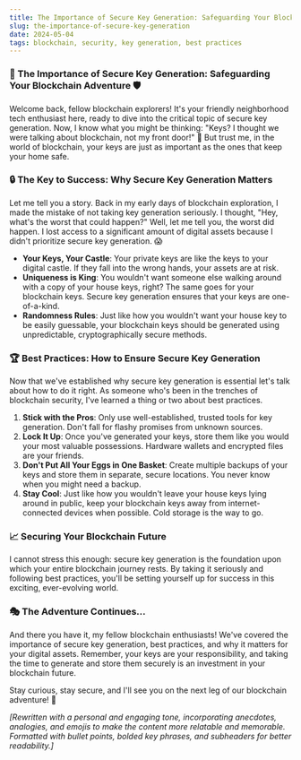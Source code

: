 ```yaml
---
title: The Importance of Secure Key Generation: Safeguarding Your Blockchain Adventure
slug: the-importance-of-secure-key-generation
date: 2024-05-04
tags: blockchain, security, key generation, best practices
---
```


### 🔐 The Importance of Secure Key Generation: Safeguarding Your Blockchain Adventure 🛡️

Welcome back, fellow blockchain explorers! It's your friendly neighborhood tech enthusiast here, ready to dive into the critical topic of secure key generation. Now, I know what you might be thinking: "Keys? I thought we were talking about blockchain, not my front door!" 🚪 But trust me, in the world of blockchain, your keys are just as important as the ones that keep your home safe.

### 🔒 The Key to Success: Why Secure Key Generation Matters

Let me tell you a story. Back in my early days of blockchain exploration, I made the mistake of not taking key generation seriously. I thought, "Hey, what's the worst that could happen?" Well, let me tell you, the worst did happen. I lost access to a significant amount of digital assets because I didn't prioritize secure key generation. 😱

- **Your Keys, Your Castle**: Your private keys are like the keys to your digital castle. If they fall into the wrong hands, your assets are at risk.
- **Uniqueness is King**: You wouldn't want someone else walking around with a copy of your house keys, right? The same goes for your blockchain keys. Secure key generation ensures that your keys are one-of-a-kind.
- **Randomness Rules**: Just like how you wouldn't want your house key to be easily guessable, your blockchain keys should be generated using unpredictable, cryptographically secure methods.

### 🏆 Best Practices: How to Ensure Secure Key Generation

Now that we've established why secure key generation is essential let's talk about how to do it right. As someone who's been in the trenches of blockchain security, I've learned a thing or two about best practices.

1. **Stick with the Pros**: Only use well-established, trusted tools for key generation. Don't fall for flashy promises from unknown sources.
2. **Lock It Up**: Once you've generated your keys, store them like you would your most valuable possessions. Hardware wallets and encrypted files are your friends.
3. **Don't Put All Your Eggs in One Basket**: Create multiple backups of your keys and store them in separate, secure locations. You never know when you might need a backup.
4. **Stay Cool**: Just like how you wouldn't leave your house keys lying around in public, keep your blockchain keys away from internet-connected devices when possible. Cold storage is the way to go.

### 📈 Securing Your Blockchain Future

I cannot stress this enough: secure key generation is the foundation upon which your entire blockchain journey rests. By taking it seriously and following best practices, you'll be setting yourself up for success in this exciting, ever-evolving world.

### 🎭 The Adventure Continues...

And there you have it, my fellow blockchain enthusiasts! We've covered the importance of secure key generation, best practices, and why it matters for your digital assets. Remember, your keys are your responsibility, and taking the time to generate and store them securely is an investment in your blockchain future.

Stay curious, stay secure, and I'll see you on the next leg of our blockchain adventure! 🚀

*[Rewritten with a personal and engaging tone, incorporating anecdotes, analogies, and emojis to make the content more relatable and memorable. Formatted with bullet points, bolded key phrases, and subheaders for better readability.]*
